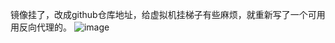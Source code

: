 镜像挂了，改成github仓库地址，给虚拟机挂梯子有些麻烦，就重新写了一个可用用反向代理的。
![image](https://github.com/user-attachments/assets/92fa803a-89bb-4967-979b-561fd81b1e78)
